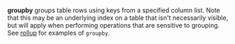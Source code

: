 **groupby** groups table rows using keys from a specified column list. Note that this may be an underlying index on a table that isn't necessarily visible, but will apply when performing operations that are sensitive to grouping. See [rollup](./rollup.md) for examples of `groupby`.
